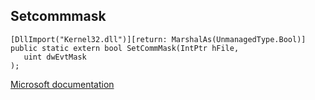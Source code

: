## Setcommmask

```
[DllImport("Kernel32.dll")][return: MarshalAs(UnmanagedType.Bool)]
public static extern bool SetCommMask(IntPtr hFile,
   uint dwEvtMask
);
```

[Microsoft documentation](https://docs.microsoft.com/en-us/windows/win32/api/winbase/nf-winbase-setcommmask)
